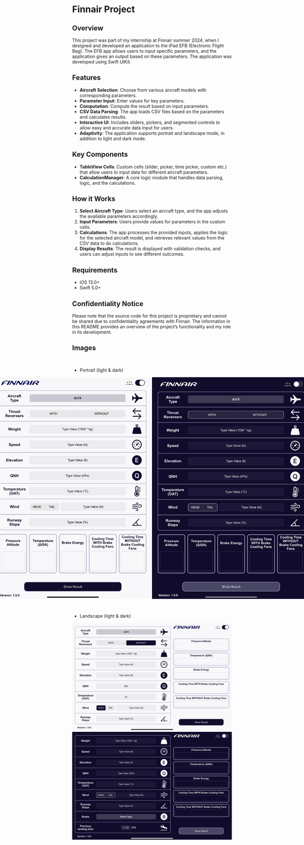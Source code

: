 # Finnair Project

## Overview
This project was part of my internship at Finnair summer 2024, when I designed and developed an application to the iPad EFB (Electronic Flight Bag). The EFB app allows users to input specific parameters, and the application gives an output based on these parameters. The application was developed using Swift UIKit.

## Features
- **Aircraft Selection**: Choose from various aircraft models with corresponding parameters.
- **Parameter Input**: Enter values for key parameters.
- **Computation**: Compute the result based on input parameters.
- **CSV Data Parsing**: The app loads CSV files based on the parameters and calculates results.
- **Interactive UI**: Includes sliders, pickers, and segmented controls to allow easy and accurate data input for users.
- **Adaptivity**: The application supports portrait and landscape mode, in addition to light and dark mode.

## Key Components
- **TableView Cells**: Custom cells (slider, picker, time picker, custom etc.) that allow users to input data for different aircraft parameters.
- **CalculationManager**: A core logic module that handles data parsing, logic, and the calculations.

## How it Works
1. **Select Aircraft Type**: Users select an aircraft type, and the app adjusts the available parameters accordingly.
2. **Input Parameters**: Users provide values for parameters in the custom cells.
3. **Calculations**: The app processes the provided inputs, applies the logic for the selected aircraft model, and retrieves relevant values from the CSV data to do calculations.
4. **Display Results**: The result is displayed with validation checks, and users can adjust inputs to see different outcomes.

## Requirements
- iOS 13.0+
- Swift 5.0+

## Confidentiality Notice
Please note that the source code for this project is proprietary and cannot be shared due to confidentiality agreements with Finnair. The information in this README provides an overview of the project’s functionality and my role in its development.

## Images
&nbsp;
- Portrait (light & dark)
<div style="display: flex; justify-content: center;">
    <img src="./images/IMG_1.jpg" alt="picture1" width="500" />
    <img src="./images/IMG_2.jpg" alt="picture2" width="500" />
</div>

&nbsp;
- Landscape (light & dark)

<img src="./images/IMG_3.jpg" alt="picture3" width="1000" />
<img src="./images/IMG_4.jpg" alt="picture4" width="1000" />



